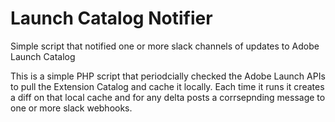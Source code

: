 # Launch Catalog Notifier
Simple script that notified one or more slack channels of updates to Adobe Launch Catalog

This is a simple PHP script that periodcially checked the Adobe Launch APIs to pull the Extension Catalog and cache it locally. Each time it runs it creates a diff on that local cache and for any delta posts a corrsepnding message to one or more slack webhooks.
